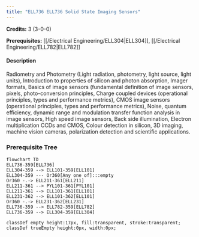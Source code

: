 ```yaml
---
title: "ELL736 ELL736 Solid State Imaging Sensors"
---
```

**Credits:** 3 (3-0-0)

**Prerequisites:** [[/Electrical Engineering/ELL304|ELL304]], [[/Electrical Engineering/ELL782|ELL782]]

#### Description
Radiometry and Photometry (Light radiation, photometry, light source, light units), Introduction to properties of silicon and photon absorption, Imager formats, Basics of image sensors (fundamental definition of image sensors, pixels, photo-conversion principles, Charge coupled devices (operational principles, types and performance metrics), CMOS image sensors (operational principles, types and performance metrics), Noise, quantum efficiency, dynamic range and modulation transfer function analysis in image sensors, High speed image sensors, Back side illumination, Electron multiplication CCDs and CMOS, Colour detection in silicon, 3D imaging, machine vision cameras, polarization detection and scientific applications.

### Prerequisite Tree

```mermaid
flowchart TD
ELL736-359[ELL736]
ELL304-359 --> ELL101-359[ELL101]
ELL304-359 --- Or360[Any one of]:::empty
Or360 -.-> ELL211-361[ELL211]
ELL211-361 --> PYL101-361[PYL101]
ELL211-361 --> ELL101-361[ELL101]
ELL231-362 --> ELL101-362[ELL101]
Or360 -.-> ELL231-362[ELL231]
ELL736-359 --> ELL782-359[ELL782]
ELL736-359 --> ELL304-359[ELL304]

classDef empty height:17px, fill:transparent, stroke:transparent;
classDef trueEmpty height:0px, width:0px;
```